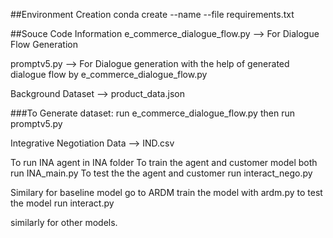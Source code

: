 ##Environment Creation
conda create --name <env> --file requirements.txt

##Souce Code Information
e_commerce_dialogue_flow.py --> For Dialogue Flow Generation

promptv5.py --> For Dialogue generation with the help of generated dialogue flow by e_commerce_dialogue_flow.py

Background Dataset --> product_data.json

###To Generate dataset:
run e_commerce_dialogue_flow.py
then
run promptv5.py

Integrative Negotiation Data --> IND.csv

To run INA agent in INA folder
To train the agent and customer model both run INA_main.py
To test the the agent and customer run interact_nego.py

Similary for baseline model go to ARDM
train the model with ardm.py
to test the model run interact.py

similarly for other models.


